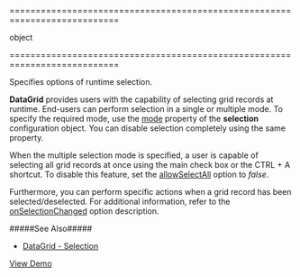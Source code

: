 <!--**
/*-------------------------------------------
    Auto-generated file. Do not modify.
-------------------------------------------

**-->
===========================================================================
<!--type-->object<!--/type-->
===========================================================================

<!--shortDescription-->
Specifies options of runtime selection.
<!--/shortDescription-->

<!--fullDescription-->
**DataGrid** provides users with the capability of selecting grid records at runtime. End-users can perform selection in a single or multiple mode. To specify the required mode, use the [mode](/Documentation/ApiReference/UI_Widgets/dxDataGrid/Configuration/selection/#mode) property of the **selection** configuration object. You can disable selection completely using the same property.

When the multiple selection mode is specified, a user is capable of selecting all grid records at once using the main check box or the CTRL + A shortcut. To disable this feature, set the [allowSelectAll](/Documentation/ApiReference/UI_Widgets/dxDataGrid/Configuration/selection/#allowSelectAll) option to *false*.

Furthermore, you can perform specific actions when a grid record has been selected/deselected. For additional information, refer to the [onSelectionChanged](/Documentation/ApiReference/UI_Widgets/dxDataGrid/Configuration/#onSelectionChanged) option description.

#####See Also#####
- [DataGrid - Selection](/Documentation/Guide/Widgets/DataGrid/Selection/)

<a href="http://js.devexpress.com/Demos/WidgetsGallery/#demo/datagridgridselectionsingleselection/" class="button orange small fix-width-155" style="margin-right: 20px;" target="_blank">View Demo</a>
<!--/fullDescription-->